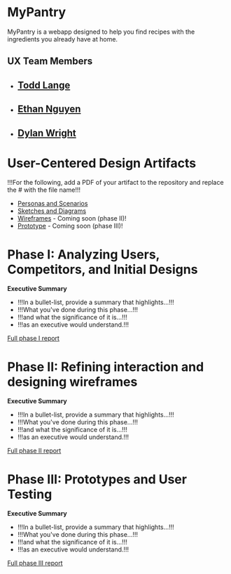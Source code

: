 # MyPantry

MyPantry is a webapp designed to help you find recipes with the ingredients you already have at home.

## UX Team Members

* **[Todd Lange](https://usabilityengineering.github.io/ux-portfolio-hugeblank/)** 
    - 
* **[Ethan Nguyen](https://usabilityengineering.github.io/ux-portfolio-ethanhn11/)** 
    - 
* **[Dylan Wright](https://usabilityengineering.github.io/ux-portfolio-no-bugs-only-features/)** 
    - 

# User-Centered Design Artifacts
 
!!!For the following, add a PDF of your artifact to the repository and replace the # with the file name!!!
* [Personas and Scenarios](personas/)
* [Sketches and Diagrams](sketches/)
* [Wireframes](#) - Coming soon (phase II)!
* [Prototype](#) - Coming soon (phase III)!

# Phase I: Analyzing Users, Competitors, and Initial Designs

**Executive Summary**

* !!!In a bullet-list, provide a summary that highlights...!!!
* !!!What you've done during this phase...!!!
* !!!and what the significance of it is...!!!
* !!!as an executive would understand.!!!

[Full phase I report](phaseI/)

# Phase II: Refining interaction and designing wireframes

**Executive Summary**

* !!!In a bullet-list, provide a summary that highlights...!!!
* !!!What you've done during this phase...!!!
* !!!and what the significance of it is...!!!
* !!!as an executive would understand.!!!

[Full phase II report](phaseII/)

# Phase III: Prototypes and User Testing

**Executive Summary**

* !!!In a bullet-list, provide a summary that highlights...!!!
* !!!What you've done during this phase...!!!
* !!!and what the significance of it is...!!!
* !!!as an executive would understand.!!!

[Full phase III report](phaseIII/)
